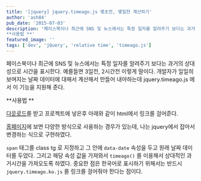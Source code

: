 ```yaml
---
title: '[jquery] jquery.timeago.js 몇초전, 몇일전 계산하기'
author: 'ash84'
pub_date: '2015-07-03'
description: '페이스북이나 최근에 SNS 및 뉴스에서는 특정 일자를 알려주기 보다는 과거의 상대성으로 시간을 표시한다. 예를들면 3일전, 2시간전 이렇게 말이다. 개발자가 일일히 보여지는 날짜 데이터에 대해서 계산해서 만들어 내야하는데 jquery.timeago.js 에서 이 기능을 지원해 준다. 
**사용법 **'
featured_image: ''
tags: ['dev', 'jQuery', 'relative time', 'timeago.js']
---
```



<span style="font-size: 11pt;"></span><span style="font-size: 11pt;">페이스북이나 최근에 SNS 및 뉴스에서는 특정 일자를 알려주기 보다는 과거의 상대성으로 시간을 표시한다. 예를들면 3일전, 2시간전 이렇게 말이다. 개발자가 일일히 보여지는 날짜 데이터에 대해서 계산해서 만들어 내야하는데 jquery.timeago.js 에서 이 기능을 지원해 준다. </span>

<span style="font-size: 11pt;">**사용법 **</span>

<span style="font-size: 11pt;">[다운로드](https://github.com/rmm5t/jquery-timeago)를 받고 프로젝트에 넣은후 아래와 같이 html에서 링크를 걸어준다. </span>

<span style="font-size: 11pt;"><script src="https://gist.github.com/AhnSeongHyun/659c0e58a13c4de796f2.js"></script></span>

<span style="font-size: 11pt;">[홈페이지](https://github.com/rmm5t/jquery-timeago)에 보면 다양한 방식으로 사용하는 경우가 있는데, 나는 jquery에서 잡아서 변경하는 식으로 구현하였다. </span>

<span style="font-size: 11pt;"><script src="https://gist.github.com/AhnSeongHyun/63f22607c0807bd4735d.js"></script></span>

<span style="font-size: 11pt;">`span` 태그를 class tg 로 지정하고 그 안에 `data-date` 속성을 두고 원래 날짜 데이터를 두었다. 그리고 해당 속성 값을 가져와서 `timeago()` 를 이용해서 상대적인 과거시간을 가져오도록 하였다. 중요한 점은 한국어로 표시하기 위해서는 반드시 `jquery.timeago.ko.js` 를 링크를 걸어줘야 한다는 점이다. </span>




